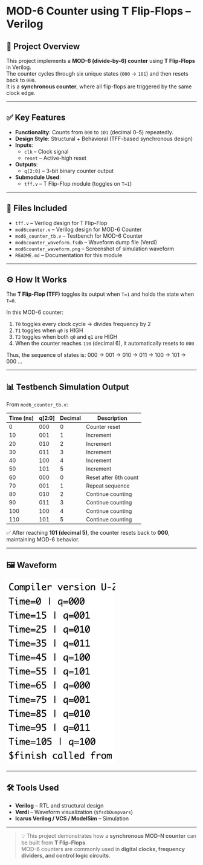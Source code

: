 # MOD-6 Counter using T Flip-Flops – Verilog

## 🧠 Project Overview

This project implements a **MOD-6 (divide-by-6) counter** using **T Flip-Flops** in Verilog.  
The counter cycles through six unique states (`000` → `101`) and then resets back to `000`.  
It is a **synchronous counter**, where all flip-flops are triggered by the same clock edge.  

---

## ✅ Key Features

- **Functionality**: Counts from `000` to `101` (decimal 0–5) repeatedly.
- **Design Style**: Structural + Behavioral (TFF-based synchronous design)
- **Inputs**:
  - `clk` – Clock signal  
  - `reset` – Active-high reset  
- **Outputs**:
  - `q[2:0]` – 3-bit binary counter output  
- **Submodule Used**:
  - `tff.v` – T Flip-Flop module (toggles on `T=1`)

---

## 📂 Files Included

- `tff.v` – Verilog design for T Flip-Flop  
- `mod6counter.v` – Verilog design for MOD-6 Counter  
- `mod6_counter_tb.v` – Testbench for MOD-6 Counter  
- `mod6counter_waveform.fsdb` – Waveform dump file (Verdi)  
- `mod6counter_waveform.png` – Screenshot of simulation waveform  
- `README.md` – Documentation for this module  

---

## ⚙️ How It Works

The **T Flip-Flop (TFF)** toggles its output when `T=1` and holds the state when `T=0`.  

In this MOD-6 counter:

1. `T0` toggles every clock cycle → divides frequency by 2  
2. `T1` toggles when `q0` is HIGH  
3. `T2` toggles when both `q0` and `q1` are HIGH  
4. When the counter reaches `110` (decimal 6), it automatically resets to `000`  

Thus, the sequence of states is:  000 → 001 → 010 → 011 → 100 → 101 → 000 …

---

## 📊 Testbench Simulation Output

From `mod6_counter_tb.v`:

| Time (ns) | q[2:0] | Decimal | Description |
|------------|---------|----------|--------------|
| 0 | 000 | 0 | Counter reset |
| 10 | 001 | 1 | Increment |
| 20 | 010 | 2 | Increment |
| 30 | 011 | 3 | Increment |
| 40 | 100 | 4 | Increment |
| 50 | 101 | 5 | Increment |
| 60 | 000 | 0 | Reset after 6th count |
| 70 | 001 | 1 | Repeat sequence |
| 80 | 010 | 2 | Continue counting |
| 90 | 011 | 3 | Continue counting |
| 100 | 100 | 4 | Continue counting |
| 110 | 101 | 5 | Continue counting |

✅ After reaching **101 (decimal 5)**, the counter resets back to **000**, maintaining MOD-6 behavior.

---

## 🖼 Waveform

![MOD-6 Counter Waveform](mod6counter_waveform.png)

---

## 🛠 Tools Used

- **Verilog** – RTL and structural design  
- **Verdi** – Waveform visualization (`$fsdbDumpvars`)  
- **Icarus Verilog / VCS / ModelSim** – Simulation  

---

> 💡 This project demonstrates how a **synchronous MOD-N counter** can be built from **T Flip-Flops**.  
> MOD-6 counters are commonly used in **digital clocks, frequency dividers, and control logic circuits**.
